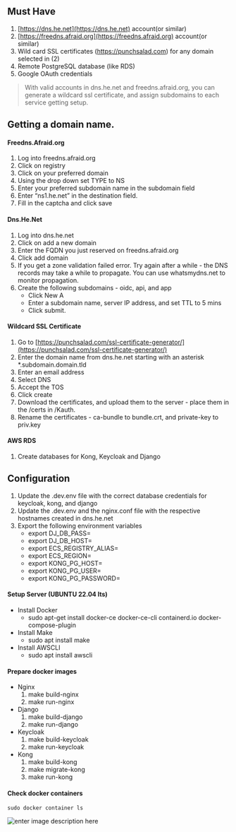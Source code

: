 ﻿## Must Have
1.  [https://dns.he.net](https://dns.he.net) account(or similar)
2.  [https://freedns.afraid.org](https://freedns.afraid.org) account(or similar)
3.  Wild card SSL certificates (https://punchsalad.com) for any domain selected in (2)
4.  Remote PostgreSQL database (like RDS)
5.  Google OAuth credentials

> With valid accounts in dns.he.net and freedns.afraid.org, you can
> generate a wildcard ssl certificate, and assign subdomains to each
> service getting setup.

## Getting a domain name.
#### Freedns.Afraid.org
1. Log into freedns.afraid.org
2. Click on registry
3. Click on your preferred domain
4. Using the drop down set TYPE to NS
5. Enter your preferred subdomain name in the subdomain field
6. Enter “ns1.he.net” in the destination field.
7. Fill in the captcha and click save
#### Dns.He.Net
1. Log into dns.he.net
2. Click on add a new domain
3. Enter the FQDN you just reserved on freedns.afraid.org
4. Click add domain
5. If you get a zone validation failed error. Try again after a while - the DNS records may take a while to propagate. You can use whatsmydns.net to monitor propagation.
6. Create the following subdomains - oidc, api, and app
    * Click New A
    *  Enter a subdomain name, server IP address, and set TTL to 5 mins
    * Click submit.
#### Wildcard SSL Certificate
1.  Go to [https://punchsalad.com/ssl-certificate-generator/](https://punchsalad.com/ssl-certificate-generator/)
2.  Enter the domain name from dns.he.net starting with an asterisk *.subdomain.domain.tld
3.  Enter an email address
4.  Select DNS
5.  Accept the TOS
6.  Click create
7.  Download the certificates, and upload them to the server - place them in the /certs in /Kauth.
8.  Rename the certificates - ca-bundle to bundle.crt, and private-key to priv.key
#### AWS RDS
1. Create databases for Kong, Keycloak and Django
## Configuration
1.  Update the .dev.env file with the correct database credentials for keycloak, kong, and django
2.  Update the .dev.env and the nginx.conf file with the respective hostnames created in dns.he.net
3.  Export the following environment variables
    * export DJ_DB_PASS=
    * export DJ_DB_HOST=
    * export ECS_REGISTRY_ALIAS=
    * export ECS_REGION=
    * export KONG_PG_HOST=
    * export KONG_PG_USER=
    * export KONG_PG_PASSWORD=
#### Setup Server (UBUNTU 22.04 lts)
-   Install Docker
    * sudo apt-get install docker-ce docker-ce-cli containerd.io docker-compose-plugin
- Install Make
   * sudo apt install make
- Install AWSCLI
   * sudo apt install awscli
#### Prepare docker images
- Nginx
  1. make build-nginx
  2. make run-nginx
- Django
  1. make build-django
  2. make run-django
 - Keycloak
   1. make build-keycloak
   2. make run-keycloak
  - Kong
    1. make build-kong
    2. make migrate-kong
    3. make run-kong

#### Check docker containers
```sudo docker container ls```

![enter image description here](https://i.imgur.com/kiWICtu.png)
